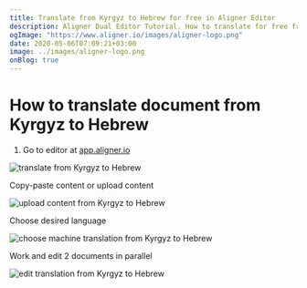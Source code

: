 ```yaml
---
title: Translate from Kyrgyz to Hebrew for free in Aligner Editor
description: Aligner Dual Editor Tutorial. How to translate for free from Kyrgyz to Hebrew. Aligner is multilingual document management platform. 
ogImage: "https://www.aligner.io/images/aligner-logo.png"
date: 2020-05-06T07:09:21+03:00
image: ../images/aligner-logo.png
onBlog: true
---
```


# How to translate document from Kyrgyz to Hebrew

1. Go to editor at [app.aligner.io](https://app.aligner.io "Aligner App web page")

![translate from Kyrgyz to Hebrew](../aligner-blank-editor.png "translate from Kyrgyz to Hebrew")

Copy-paste content or upload content

![upload content from Kyrgyz to Hebrew](../aligner-uploaded-document.png "upload content from Kyrgyz to Hebrew")

Choose desired language

![choose machine translation from Kyrgyz to Hebrew](../aligner-language-dropdown.png "choose machine translation from Kyrgyz to Hebrew")

Work and edit 2 documents in parallel

![edit translation from Kyrgyz to Hebrew](../aligner-double-sitded-editor.png "edit translation from Kyrgyz to Hebrew")

